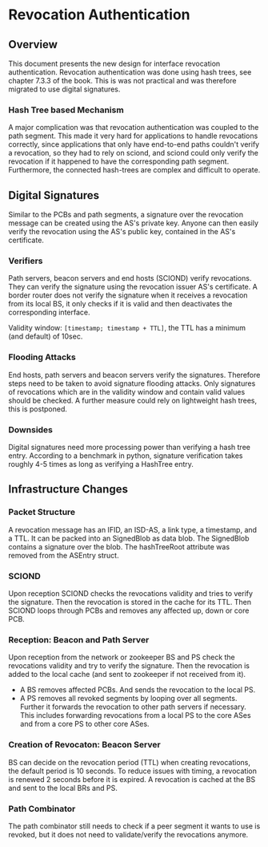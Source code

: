 # Revocation Authentication

## Overview

This document presents the new design for interface revocation authentication. Revocation
authentication was done using hash trees, see chapter 7.3.3 of the book. This is was not practical
and was therefore migrated to use digital signatures.

### Hash Tree based Mechanism

A major complication was that revocation authentication was coupled to the path segment. This made
it very hard for applications to handle revocations correctly, since applications that only have
end-to-end paths couldn't verify a revocation, so they had to rely on sciond, and sciond could only
verify the revocation if it happened to have the corresponding path segment. Furthermore, the
connected hash-trees are complex and difficult to operate.

## Digital Signatures

Similar to the PCBs and path segments, a signature over the revocation message can be created using
the AS's private key. Anyone can then easily verify the revocation using the AS's public key,
contained in the AS's certificate.

### Verifiers

Path servers, beacon servers and end hosts (SCIOND) verify revocations. They can verify the
signature using the revocation issuer AS's certificate. A border router does not verify the
signature when it receives a revocation from its local BS, it only checks if it is valid and then
deactivates the corresponding interface.

Validity window: `[timestamp; timestamp + TTL]`, the TTL has a minimum (and default) of 10sec.

### Flooding Attacks

End hosts, path servers and beacon servers verify the signatures. Therefore steps need to be taken
to avoid signature flooding attacks. Only signatures of revocations which are in the validity window
and contain valid values should be checked. A further measure could rely on lightweight hash trees,
this is postponed.

### Downsides

Digital signatures need more processing power than verifying a hash tree entry. According to a
benchmark in python, signature verification takes roughly 4-5 times as long as verifying a HashTree
entry.

## Infrastructure Changes

### Packet Structure

A revocation message has an IFID, an ISD-AS, a link type, a timestamp, and a TTL. It can be packed
into an SignedBlob as data blob. The SignedBlob contains a signature over the blob. The hashTreeRoot
attribute was removed from the ASEntry struct.

### SCIOND

Upon reception SCIOND checks the revocations validity and tries to verify the signature. Then the
revocation is stored in the cache for its TTL. Then SCIOND loops through PCBs and removes any
affected up, down or core PCB.

### Reception: Beacon and Path Server

Upon reception from the network or zookeeper BS and PS check the revocations validity and try to
verify the signature. Then the revocation is added to the local cache (and sent to zookeeper if not
received from it).

* A BS removes affected PCBs. And sends the revocation to the local PS.
* A PS removes all revoked segments by looping over all segments. Further it forwards the
  revocation to other path servers if necessary. This includes forwarding revocations from a local
  PS to the core ASes and from a core PS to other core ASes.

### Creation of Revocaton: Beacon Server

BS can decide on the revocation period (TTL) when creating revocations, the default period is 10
seconds. To reduce issues with timing, a revocation is renewed 2 seconds before it is expired. A
revocation is cached at the BS and sent to the local BRs and PS.

### Path Combinator

The path combinator still needs to check if a peer segment it wants to use is revoked, but it does
not need to validate/verify the revocations anymore.
